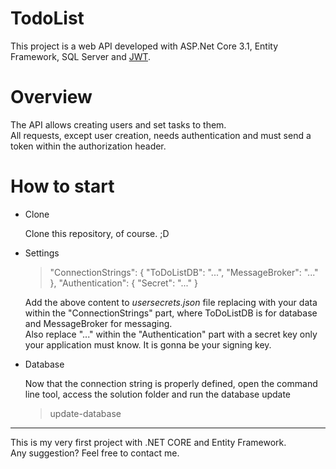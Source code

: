# TodoList

This project is a web API developed with ASP.Net Core 3.1, Entity Framework, SQL Server and [JWT](https://jwt.io/).

# Overview
The API allows creating users and set tasks to them.  
All requests, except user creation, needs authentication and must send a token within the authorization header. 

# How to start

* Clone

    Clone this repository, of course. ;D

* Settings
    > "ConnectionStrings": { "ToDoListDB": "...", "MessageBroker": "..." }, "Authentication": { "Secret": "..." }   
    
    Add the above content to *usersecrets.json* file replacing with your data within the "ConnectionStrings" part, where ToDoListDB is for database and MessageBroker for messaging.    
    Also replace "..." within the "Authentication" part with a secret key only your application must know. It is gonna be your signing key.
    
* Database
    
    Now that the connection string is properly defined, open the command line tool, access the solution folder and run the database update
    
    > update-database   
           
***    
This is my very first project with .NET CORE and Entity Framework.  
Any suggestion? Feel free to contact me.
